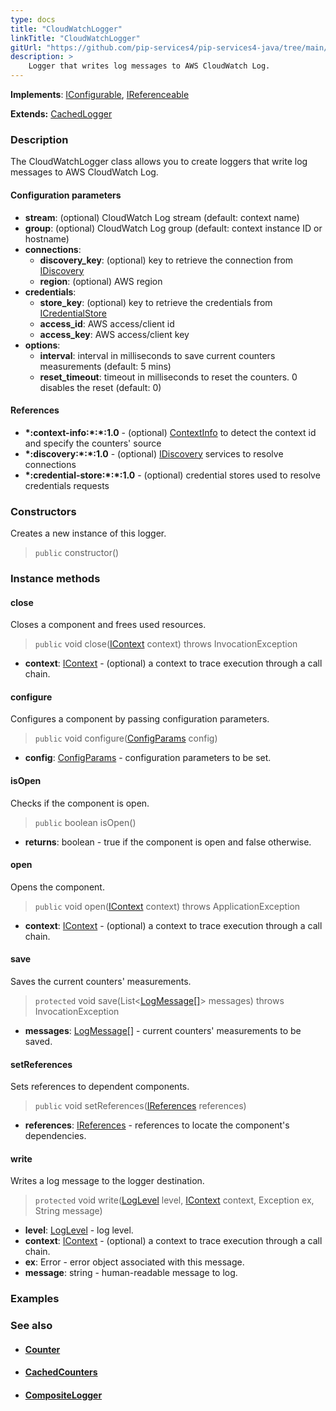 ```yaml
---
type: docs
title: "CloudWatchLogger"
linkTitle: "CloudWatchLogger"
gitUrl: "https://github.com/pip-services4/pip-services4-java/tree/main/pip-services4-aws-java"
description: >
    Logger that writes log messages to AWS CloudWatch Log.
---
```


**Implements**: [IConfigurable](../../../components/config/iconfigurable), [IReferenceable](../../../components/refer/ireferenceable)

**Extends:** [CachedLogger](../../../components/log/cached_logger)

### Description

The CloudWatchLogger class allows you to create loggers that write log messages to AWS CloudWatch Log.

#### Configuration parameters
 
- **stream**: (optional) CloudWatch Log stream (default: context name)
- **group**: (optional) CloudWatch Log group (default: context instance ID or hostname)
- **connections**:                   
    - **discovery_key**: (optional) key to retrieve the connection from [IDiscovery](../../../config/connect/idiscovery)
    - **region**: (optional) AWS region
- **credentials**:    
    - **store_key**: (optional) key to retrieve the credentials from [ICredentialStore](../../../config/auth/icredential_store)
    - **access_id**: AWS access/client id
    - **access_key**: AWS access/client key
 - **options**:
    - **interval**: interval in milliseconds to save current counters measurements (default: 5 mins)
    - **reset_timeout**: timeout in milliseconds to reset the counters. 0 disables the reset (default: 0)


#### References
- **\*:context-info:\*:\*:1.0** - (optional) [ContextInfo](../../../components/context/context_info) to detect the context id and specify the counters' source
- **\*:discovery:\*:\*:1.0** - (optional) [IDiscovery](../../../config/connect/idiscovery) services to resolve connections
- **\*:credential-store:\*:\*:1.0** - (optional) credential stores used to resolve credentials requests

### Constructors
Creates a new instance of this logger.

> `public` constructor()


### Instance methods

#### close
Closes a component and frees used resources.

> `public` void close([IContext](../../../components/context/icontext) context) throws InvocationException

- **context**: [IContext](../../../components/context/icontext) - (optional) a context to trace execution through a call chain.

#### configure
Configures a component by passing configuration parameters.

> `public` void configure([ConfigParams](../../../components/config/config_params) config)

- **config**: [ConfigParams](../../../components/config/config_params) - configuration parameters to be set.


#### isOpen
Checks if the component is open.

> `public` boolean isOpen()

- **returns**: boolean - true if the component is open and false otherwise.

#### open
Opens the component.

> `public` void open([IContext](../../../components/context/icontext) context) throws ApplicationException

- **context**: [IContext](../../../components/context/icontext) - (optional) a context to trace execution through a call chain.

#### save
Saves the current counters' measurements.

> `protected` void save(List<[LogMessage[]](../../../observability/log/log_message)> messages) throws InvocationException 

- **messages**: [LogMessage[]](../../../observability/log/log_message) - current counters' measurements to be saved.

#### setReferences
Sets references to dependent components.

> `public` void setReferences([IReferences](../../../components/refer/ireferences) references)

- **references**: [IReferences](../../../components/refer/ireferences) - references to locate the component's dependencies.

#### write
Writes a log message to the logger destination.

> `protected` void write([LogLevel](../../../observability/log/log_level) level, [IContext](../../../components/context/icontext) context, Exception ex, String message)

- **level**: [LogLevel](../../../observability/log/log_level) - log level.
- **context**: [IContext](../../../components/context/icontext) - (optional) a context to trace execution through a call chain.
- **ex**: Error - error object associated with this message.
- **message**: string - human-readable message to log.



### Examples



### See also
- #### [Counter](../../../observability/count/counter)
- #### [CachedCounters](../../../observability/count/cached_counters)
- #### [CompositeLogger](../../../observability/log/composite_logger) 
